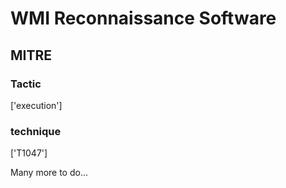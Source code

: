 # WMI Reconnaissance Software

## MITRE

### Tactic
['execution']

### technique
['T1047']

Many more to do...

